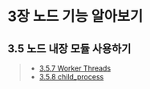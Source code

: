 # 3장 노드 기능 알아보기

## 3.5 노드 내장 모듈 사용하기
>- [3.5.7 Worker Threads](https://github.com/ykbyeon/Javascript/blob/main/Node.js_TextBook/ch3/README_WorkerThread.md)
>- [3.5.8 child_process](https://github.com/ykbyeon/Javascript/blob/main/Node.js_TextBook/ch3/README_ChildProcess.md)
